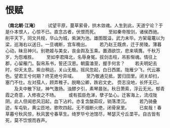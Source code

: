 # 恨赋
**（南北朝·江淹）**
　　试望平原，蔓草萦骨，拱木敛魂。人生到此，天道宁论？于是仆本恨人，心惊不已。直念古者，伏恨而死。
　　至如秦帝按剑，诸侯西驰。削平天下，同文共规，华山为城，紫渊为池。雄图既溢，武力未毕。方架鼋鼍以为梁，巡海右以送日。一旦魂断，宫车晚出。
　　若乃赵王既虏，迁于房陵。薄暮心动，昧旦神兴。别艳姬与美女，丧金舆及玉乘。置酒欲饮，悲来填膺。千秋万岁，为怨难胜。
　　至如李君降北，名辱身冤。拔剑击柱，吊影惭魂。情往上郡，心留雁门。裂帛系书，誓还汉恩。朝露溘至，握手何言？
　　若夫明妃去时，仰天太息。紫台稍远，关山无极。摇风忽起，白日西匿。陇雁少飞，代云寡色。望君王兮何期？终芜绝兮异域。
　　至乃敬通见抵，罢归田里。闭关却扫，塞门不仕。左对孺人，顾弄稚子。脱略公卿，跌宕文史。 赍志没地，长怀无已。
　　及夫中散下狱，神气激扬。浊醪夕引，素琴晨张。秋日萧索，浮云无光。郁青霞之奇意，入修夜之不旸。
　　或有孤臣危涕，孽子坠心。迁客海上，流戍陇阴，此人但闻悲风汩起，血下沾衿。亦复含酸茹叹，销落湮沉。
　　若乃骑叠迹，车屯轨，黄尘匝地，歌吹四起。无不烟断火绝，闭骨泉里。
　　已矣哉！春草暮兮秋风惊，秋风罢兮春草生。绮罗毕兮池馆尽，琴瑟灭兮丘垄平。自古皆有死，莫不饮恨而吞声。
